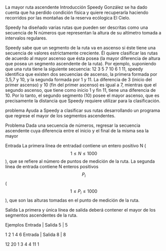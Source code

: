 La mayor ruta ascendente
Introducción
Speedy González se ha dado cuenta que ha perdido condición física y quiere recuperarla haciendo recorridos por las montañas de la reserva ecólogica El Cielo.

Speedy ha diseñado varias rutas que pueden ser descritas como una secuencia de N números que representan la altura de su altímetro tomada a intervalos regulares.

Speedy sabe que un segmento de la ruta va en ascenso si éste tiene una secuencia de valores estrictamente creciente. Él quiere clasificar las rutas de acuerdo al mayor ascenso que ésta posea (la mayor diferencia de altura que posea un segmento ascendente de la ruta). Por ejemplo, suponiendo que una ruta tiene la siguiente secuencia: 12 3 5 7 10 6 1 11, speedy identifica que existen dos secuencias de ascenso, la primera formada por 3,5,7 y 10, y la segunda formada por 1 y 11. La diferencia de 3 (inicio del primer ascenso) y 10 (fin del primer ascenso) es igual a 7, mientras que el segundo ascenso, que tiene como inicio 1 y fin 11, tiene una diferencia de 10. Por lo tanto, el segundo segmento (10) posee el mayor ascenso, que es precisamente la distancia que Speedy requiere utilizar para la clasificación.

problema
Ayuda a Speedy a clasificar sus rutas desarrollando un programa que regrese el mayor de los segmentos ascendentes.

Problema
Dada una secuencia de números, regresar la secuencia ascendente cuya diferencia entre el inicio y el final de la misma sea la mayor

Entrada
La primera línea de entradad contiene un entero positivo N ($$1\leq N \leq 1000$$), que se refiere al número de puntos de medición de la ruta.
La segunda línea de entrada contiene N enteros positivos $$P_i$$ ($$1\leq P_i \leq 1000$$), que son las alturas tomadas
en el punto de medición de la ruta.

Salida
La primera y única línea de salida deberá contener el mayor de los segmentos ascendentes de la ruta.

Ejemplos
Entrada | Salida
5 | 5

1 2 1 4 6
Entrada | Salida
8 | 8

12 20 1 3 4 4 11 1